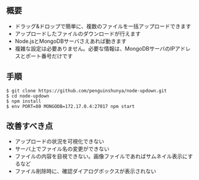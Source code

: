 ## 概要

- ドラッグ&ドロップで簡単に、複数のファイルを一括アップロードできます
- アップロードしたファイルのダウンロードが行えます
- Node.jsとMongoDBサーバさえあれば動きます
- 複雑な設定は必要ありません。必要な情報は、MongoDBサーバのIPアドレスとポート番号だけです

## 手順

```
$ git clone https://github.com/penguinshunya/node-updown.git
$ cd node-updown
$ npm install
$ env PORT=80 MONGODB=172.17.0.4:27017 npm start
```

## 改善すべき点

- アップロードの状況を可視化できない
- サーバ上でファイル名の変更ができない
- ファイルの内容を目視できない。画像ファイルであればサムネイル表示にするなど
- ファイル削除時に、確認ダイアログボックスが表示されない
